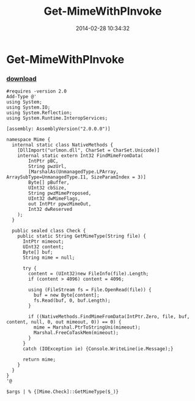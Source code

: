﻿---
pid:            4942
parent:         0
children:       
poster:         greg zakharov
title:          Get-MimeWithPInvoke
date:           2014-02-28 10:34:32
description:    
format:         posh
---

# Get-MimeWithPInvoke

### [download](4942.ps1)  



```posh
#requires -version 2.0
Add-Type @'
using System;
using System.IO;
using System.Reflection;
using System.Runtime.InteropServices;

[assembly: AssemblyVersion("2.0.0.0")]

namespace Mime {
  internal static class NativeMethods {
    [DllImport("urlmon.dll", CharSet = CharSet.Unicode)]
    internal static extern Int32 FindMimeFromData(
        IntPtr pBC,
        String pwzUrl,
        [MarshalAs(UnmanagedType.LPArray, ArraySubType=UnmanagedType.I1, SizeParamIndex = 3)]
        Byte[] pBuffer,
        UInt32 cbSize,
        String pwzMimeProposed,
        UInt32 dwMimeFlags,
        out IntPtr ppwzMimeOut,
        Int32 dwReserved
    );
  }
  
  public sealed class Check {
    public static String GetMimeType(String file) {
      IntPtr mimeout;
      UInt32 content;
      Byte[] buf;
      String mime = null;
      
      try {
        content = (UInt32)new FileInfo(file).Length;
        if (content > 4096) content = 4096;
        
        using (FileStream fs = File.OpenRead(file)) {
          buf = new Byte[content];
          fs.Read(buf, 0, buf.Length);
        }
        
        if ((NativeMethods.FindMimeFromData(IntPtr.Zero, file, buf, content, null, 0, out mimeout, 0)) == 0) {
          mime = Marshal.PtrToStringUni(mimeout);
          Marshal.FreeCoTaskMem(mimeout);
        }
      }
      catch (IOException ie) {Console.WriteLine(ie.Message);}
            
      return mime;
    }
  }
}
'@

$args | % {[Mime.Check]::GetMimeType($_)}
```
